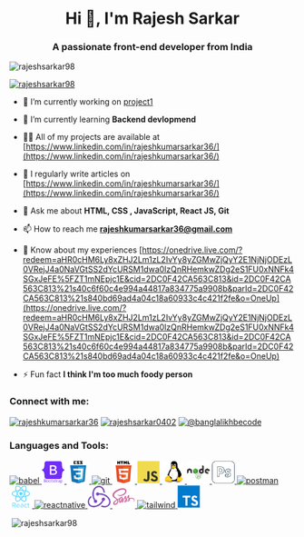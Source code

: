 <h1 align="center">Hi 👋, I'm Rajesh Sarkar</h1>
<h3 align="center">A passionate front-end developer from India</h3>

<p align="left"> <img src="https://komarev.com/ghpvc/?username=rajeshsarkar98&label=Profile%20views&color=0e75b6&style=flat" alt="rajeshsarkar98" /> </p>

<p align="left"> <a href="https://github.com/ryo-ma/github-profile-trophy"><img src="https://github-profile-trophy.vercel.app/?username=rajeshsarkar98" alt="rajeshsarkar98" /></a> </p>

- 🔭 I’m currently working on [project1](https://www.linkedin.com/in/rajeshkumarsarkar36/)

- 🌱 I’m currently learning **Backend devlopmend**

- 👨‍💻 All of my projects are available at [https://www.linkedin.com/in/rajeshkumarsarkar36/](https://www.linkedin.com/in/rajeshkumarsarkar36/)

- 📝 I regularly write articles on [https://www.linkedin.com/in/rajeshkumarsarkar36/](https://www.linkedin.com/in/rajeshkumarsarkar36/)

- 💬 Ask me about **HTML, CSS , JavaScript, React JS, Git**

- 📫 How to reach me **rajeshkumarsarkar36@gmail.com**

- 📄 Know about my experiences [https://onedrive.live.com/?redeem=aHR0cHM6Ly8xZHJ2Lm1zL2IvYy8yZGMwZjQyY2E1NjNjODEzL0VRejJ4a0NaVGtSS2dYcURSM1dwa0lzQnRHemkwZDg2eS1FU0xNNFk4SGxJeFE%5FZT1mNEpjc1E&cid=2DC0F42CA563C813&id=2DC0F42CA563C813%21s40c6f60c4e994a44817a834775a9908b&parId=2DC0F42CA563C813%21s840bd69ad4a04c18a60933c4c421f2fe&o=OneUp](https://onedrive.live.com/?redeem=aHR0cHM6Ly8xZHJ2Lm1zL2IvYy8yZGMwZjQyY2E1NjNjODEzL0VRejJ4a0NaVGtSS2dYcURSM1dwa0lzQnRHemkwZDg2eS1FU0xNNFk4SGxJeFE%5FZT1mNEpjc1E&cid=2DC0F42CA563C813&id=2DC0F42CA563C813%21s40c6f60c4e994a44817a834775a9908b&parId=2DC0F42CA563C813%21s840bd69ad4a04c18a60933c4c421f2fe&o=OneUp)

- ⚡ Fun fact **I think I'm too much foody person**

<h3 align="left">Connect with me:</h3>
<p align="left">
<a href="https://linkedin.com/in/rajeshkumarsarkar36" target="blank"><img align="center" src="https://raw.githubusercontent.com/rahuldkjain/github-profile-readme-generator/master/src/images/icons/Social/linked-in-alt.svg" alt="rajeshkumarsarkar36" height="30" width="40" /></a>
<a href="https://instagram.com/rajeshsarkar0402" target="blank"><img align="center" src="https://raw.githubusercontent.com/rahuldkjain/github-profile-readme-generator/master/src/images/icons/Social/instagram.svg" alt="rajeshsarkar0402" height="30" width="40" /></a>
<a href="https://www.youtube.com/c/@banglalikhbecode" target="blank"><img align="center" src="https://raw.githubusercontent.com/rahuldkjain/github-profile-readme-generator/master/src/images/icons/Social/youtube.svg" alt="@banglalikhbecode" height="30" width="40" /></a>
</p>

<h3 align="left">Languages and Tools:</h3>
<p align="left"> <a href="https://babeljs.io/" target="_blank" rel="noreferrer"> <img src="https://www.vectorlogo.zone/logos/babeljs/babeljs-icon.svg" alt="babel" width="40" height="40"/> </a> <a href="https://getbootstrap.com" target="_blank" rel="noreferrer"> <img src="https://raw.githubusercontent.com/devicons/devicon/master/icons/bootstrap/bootstrap-plain-wordmark.svg" alt="bootstrap" width="40" height="40"/> </a> <a href="https://www.w3schools.com/css/" target="_blank" rel="noreferrer"> <img src="https://raw.githubusercontent.com/devicons/devicon/master/icons/css3/css3-original-wordmark.svg" alt="css3" width="40" height="40"/> </a> <a href="https://git-scm.com/" target="_blank" rel="noreferrer"> <img src="https://www.vectorlogo.zone/logos/git-scm/git-scm-icon.svg" alt="git" width="40" height="40"/> </a> <a href="https://www.w3.org/html/" target="_blank" rel="noreferrer"> <img src="https://raw.githubusercontent.com/devicons/devicon/master/icons/html5/html5-original-wordmark.svg" alt="html5" width="40" height="40"/> </a> <a href="https://developer.mozilla.org/en-US/docs/Web/JavaScript" target="_blank" rel="noreferrer"> <img src="https://raw.githubusercontent.com/devicons/devicon/master/icons/javascript/javascript-original.svg" alt="javascript" width="40" height="40"/> </a> <a href="https://www.linux.org/" target="_blank" rel="noreferrer"> <img src="https://raw.githubusercontent.com/devicons/devicon/master/icons/linux/linux-original.svg" alt="linux" width="40" height="40"/> </a> <a href="https://nodejs.org" target="_blank" rel="noreferrer"> <img src="https://raw.githubusercontent.com/devicons/devicon/master/icons/nodejs/nodejs-original-wordmark.svg" alt="nodejs" width="40" height="40"/> </a> <a href="https://www.photoshop.com/en" target="_blank" rel="noreferrer"> <img src="https://raw.githubusercontent.com/devicons/devicon/master/icons/photoshop/photoshop-line.svg" alt="photoshop" width="40" height="40"/> </a> <a href="https://postman.com" target="_blank" rel="noreferrer"> <img src="https://www.vectorlogo.zone/logos/getpostman/getpostman-icon.svg" alt="postman" width="40" height="40"/> </a> <a href="https://reactjs.org/" target="_blank" rel="noreferrer"> <img src="https://raw.githubusercontent.com/devicons/devicon/master/icons/react/react-original-wordmark.svg" alt="react" width="40" height="40"/> </a> <a href="https://reactnative.dev/" target="_blank" rel="noreferrer"> <img src="https://reactnative.dev/img/header_logo.svg" alt="reactnative" width="40" height="40"/> </a> <a href="https://redux.js.org" target="_blank" rel="noreferrer"> <img src="https://raw.githubusercontent.com/devicons/devicon/master/icons/redux/redux-original.svg" alt="redux" width="40" height="40"/> </a> <a href="https://sass-lang.com" target="_blank" rel="noreferrer"> <img src="https://raw.githubusercontent.com/devicons/devicon/master/icons/sass/sass-original.svg" alt="sass" width="40" height="40"/> </a> <a href="https://tailwindcss.com/" target="_blank" rel="noreferrer"> <img src="https://www.vectorlogo.zone/logos/tailwindcss/tailwindcss-icon.svg" alt="tailwind" width="40" height="40"/> </a> <a href="https://www.typescriptlang.org/" target="_blank" rel="noreferrer"> <img src="https://raw.githubusercontent.com/devicons/devicon/master/icons/typescript/typescript-original.svg" alt="typescript" width="40" height="40"/> </a> </p>

<p>&nbsp;<img align="center" src="https://github-readme-stats.vercel.app/api?username=rajeshsarkar98&show_icons=true&locale=en" alt="rajeshsarkar98" /></p>
